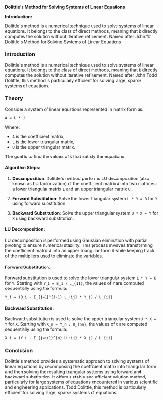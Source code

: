 **Dolittle's Method for Solving Systems of Linear Equations**

**Introduction:**

Dolittle's method is a numerical technique used to solve systems of linear equations. It belongs to the class of direct methods, meaning that it directly computes the solution without iterative refinement. Named after John## Dolittle's Method for Solving Systems of Linear Equations

### Introduction

Dolittle's method is a numerical technique used to solve systems of linear equations. It belongs to the class of direct methods, meaning that it directly computes the solution without iterative refinement. Named after John Todd Dolittle, this method is particularly efficient for solving large, sparse systems of equations.

### Theory

Consider a system of linear equations represented in matrix form as:

```
A = L * U
```

Where:
- `A` is the coefficient matrix,
- `L` is the lower triangular matrix,
- `U` is the upper triangular matrix.

The goal is to find the values of `X` that satisfy the equations.

#### Algorithm Steps:

1. **Decomposition**: Dolittle's method performs LU decomposition (also known as LU factorization) of the coefficient matrix `A` into two matrices: a lower triangular matrix `L` and an upper triangular matrix `U`.

2. **Forward Substitution**: Solve the lower triangular system `L * Y = B` for `Y` using forward substitution.

3. **Backward Substitution**: Solve the upper triangular system `U * X = Y` for `X` using backward substitution.

#### LU Decomposition:

LU decomposition is performed using Gaussian elimination with partial pivoting to ensure numerical stability. This process involves transforming the coefficient matrix `A` into an upper triangular form `U` while keeping track of the multipliers used to eliminate the variables.

#### Forward Substitution:

Forward substitution is used to solve the lower triangular system `L * Y = B` for `Y`. Starting with `Y_1 = B_1 / L_{11}`, the values of `Y` are computed sequentially using the formula:

```
Y_i = (B_i - Σ_{j=1}^{i-1} L_{ij} * Y_j) / L_{ii}
```

#### Backward Substitution:

Backward substitution is used to solve the upper triangular system `U * X = Y` for `X`. Starting with `X_n = Y_n / U_{nn}`, the values of `X` are computed sequentially using the formula:

```
X_i = (Y_i - Σ_{j=i+1}^{n} U_{ij} * X_j) / U_{ii}
```

### Conclusion

Dolittle's method provides a systematic approach to solving systems of linear equations by decomposing the coefficient matrix into triangular form and then solving the resulting triangular systems using forward and backward substitution. It offers a stable and efficient solution method, particularly for large systems of equations encountered in various scientific and engineering applications.
 Todd Dolittle, this method is particularly efficient for solving large, sparse systems of equations.
